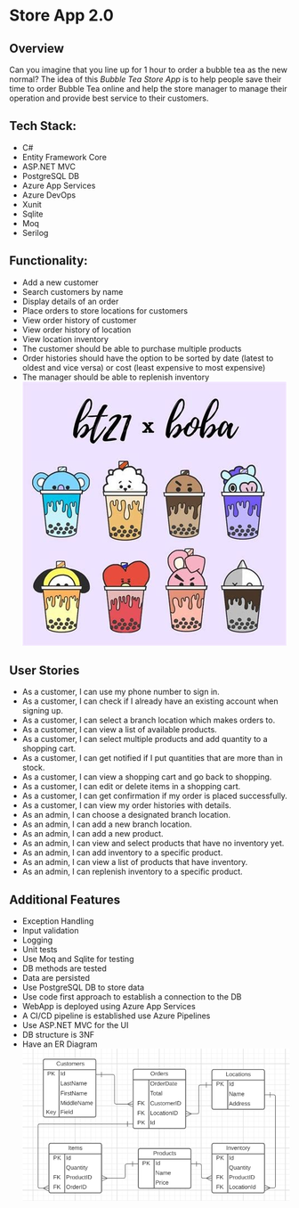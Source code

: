 # Store App 2.0
## Overview
Can you imagine that you line up for 1 hour to order a bubble tea as the new normal? The idea of this *Bubble Tea Store App* is to help people save their time to order Bubble Tea online and help the store manager to manage their operation and provide best service to their customers.

## Tech Stack:
* C#
* Entity Framework Core
* ASP.NET MVC
* PostgreSQL DB
* Azure App Services
* Azure DevOps
* Xunit
* Sqlite 
* Moq
* Serilog

## Functionality:
* Add a new customer
* Search customers by name
* Display details of an order
* Place orders to store locations for customers
* View order history of customer
* View order history of location
* View location inventory
* The customer should be able to purchase multiple products
* Order histories should have the option to be sorted by date (latest to oldest and vice versa) or cost (least expensive to most expensive)
* The manager should be able to replenish inventory
![BBT](https://github.com/210503-Reston-NET/Fang-Phoebe-P1/blob/main/assets/BBT.jpg)
## User Stories
* As a customer, I can use my phone number to sign in.
* As a customer, I can check if I already have an existing account when signing up.
* As a customer, I can select a branch location which makes orders to.
* As a customer, I can view a list of available products. 
* As a customer, I can select multiple products and add quantity to a shopping cart. 
* As a customer, I can get notified if I put quantities that are more than in stock.
* As a customer, I can view a shopping cart and go back to shopping.
* As a customer, I can edit or delete items in a shopping cart.
* As a customer, I can get confirmation if my order is placed successfully. 
* As a customer, I can view my order histories with details. 
* As an admin, I can choose a designated branch location.
* As an admin, I can add a new branch location.
* As an admin, I can add a new product.
* As an admin, I can view and select products that have no inventory yet. 
* As an admin, I can add inventory to a specific product.
* As an admin, I can view a list of products that have inventory.
* As an admin, I can replenish inventory to a specific product.

## Additional Features
* Exception Handling
* Input validation
* Logging
* Unit tests
* Use Moq and Sqlite for testing
* DB methods are tested
* Data are persisted
* Use PostgreSQL DB to store data
* Use code first approach to establish a connection to the DB
* WebApp is deployed using Azure App Services
* A CI/CD pipeline is established use Azure Pipelines
* Use ASP.NET MVC for the UI
* DB structure is 3NF
* Have an ER Diagram
![ERD](https://github.com/210503-Reston-NET/Fang-Phoebe-P1/blob/main/assets/ERD.png)
